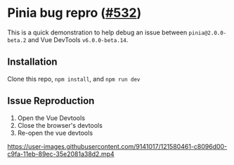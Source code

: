 # Pinia bug repro ([#532](https://github.com/posva/pinia/issues/532))

This is a quick demonstration to help debug an issue between `pinia@2.0.0-beta.2` and Vue DevTools `v6.0.0-beta.14`.

## Installation

Clone this repo, `npm install`, and `npm run dev`

## Issue Reproduction

1. Open the Vue Devtools
1. Close the browser's devtools
1. Re-open the vue devtools

https://user-images.githubusercontent.com/9141017/121580461-c8096d00-c9fa-11eb-89ec-35e2081a38d2.mp4
